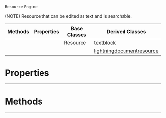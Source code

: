  `Resource` `Engine`



(NOTE) Resource that can be edited as text and is searchable.

|Methods|Properties|Base Classes|Derived Classes|
|---|---|---|---|
| | |Resource|[textblock](https://github.com/PlasmaEngine/PlasmaDocs/blob/master/code_reference/class_reference/textblock.markdown)|
| | | |[lightningdocumentresource](https://github.com/PlasmaEngine/PlasmaDocs/blob/master/code_reference/class_reference/lightningdocumentresource.markdown)|


 #  Properties


---  
 #  Methods


---  
 

 